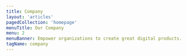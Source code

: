 ```yaml
---
title: Company
layout: 'articles'
pagedCollection: 'homepage'
menuTitle: Our Company
menu: 2
menuBanner: Empower organizations to create great digital products.
tagName: company
---
```

